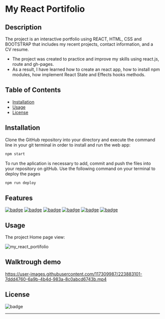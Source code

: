 # My React Portifolio

## Description

The project is an interactive portfolio using REACT, HTML, CSS and BOOTSTRAP that includes my recent projects, contact information, and a CV resume.
- The project was created to practice and improve my skills using react.js, route and gh-pages.
- As a result, I have learned how to create an react app, how to install npm modules, how implement React State and Effects hooks methods.

## Table of Contents

- [Installation](#installation)
- [Usage](#usage)
- [License](#license)

## Installation 

Clone the GitHub repository into your directory and execute the command line in your git terminal in order to install and run the web app:

```bash
npm start
```
To run the aplication is necessary to add, commit and push the files into your repository on gitHub. Use the following command on your terminal to deploy the pages

```bash
npm run deploy
```

## Features

[![badge](https://img.shields.io/badge/React-blue)][1]
[![badge](https://img.shields.io/badge/node.js-yellowgreen)][2]
[![badge](https://img.shields.io/badge/npm-yellow)][3]
[![badge](https://img.shields.io/badge/html-orange)][4]
[![badge](https://img.shields.io/badge/css-blue)][5]
[![badge](https://img.shields.io/badge/bootstrap-blueviolet)][6]

[1]: https://reactjs.org/docs/getting-started.html
[2]: https://nodejs.org/en/
[3]: https://www.npmjs.com/
[4]: https://www.w3schools.com/html
[5]: https://www.w3schools.com/css
[6]: https://getbootstrap.com 


## Usage

The project Home page view:

![my_react_portifolio](https://user-images.githubusercontent.com/111529943/223882449-d9db5bc0-89d9-4612-8736-3b4bccc0aeb9.png)
   
## Walktrough demo

https://user-images.githubusercontent.com/117309987/223883101-7ddd4760-6a9b-4b4d-983a-8c0abcd6743b.mp4

## License

![badge](https://img.shields.io/badge/license-MIT-brightgreen)

---

